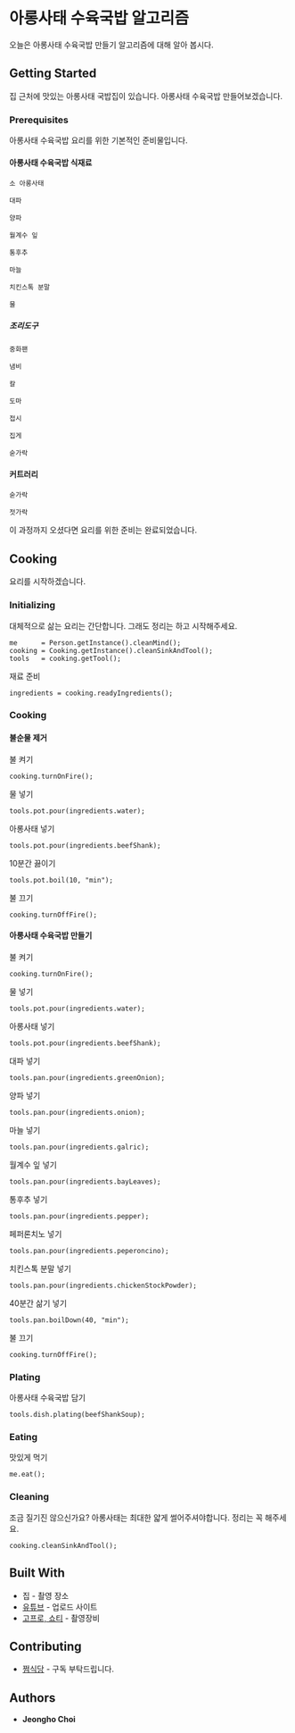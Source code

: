 # 아롱사태 수육국밥 알고리즘

오늘은 아롱사태 수육국밥 만들기 알고리즘에 대해 알아 봅시다.

## Getting Started

집 근처에 맛있는 아롱사태 국밥집이 있습니다. 아롱사태 수육국밥 만들어보겠습니다.
 
### Prerequisites

아롱사태 수육국밥 요리를 위한 기본적인 준비물입니다.

#### 아롱사태 수육국밥 식재료

```
소 아롱사태
```
```
대파
```
```
양파
```
```
월계수 잎
```
```
통후추
```
```
마늘
```
```
치킨스톡 분말
```
```
물
```

##### 조리도구

```
중화팬
```
```
냄비
```
```
칼
```
```
도마
```
```
접시
```
```
집게
```
```
숟가락
```

#### 커트러리

```
숟가락
```
```
젓가락
```

이 과정까지 오셨다면 요리를 위한 준비는 완료되었습니다.

## Cooking

요리를 시작하겠습니다.

### Initializing

대체적으로 삶는 요리는 간단합니다. 그래도 정리는 하고 시작해주세요.
```
me      = Person.getInstance().cleanMind();
cooking = Cooking.getInstance().cleanSinkAndTool();
tools   = cooking.getTool();
```

재료 준비
```
ingredients = cooking.readyIngredients();
```

### Cooking

#### 불순물 제거

불 켜기
```
cooking.turnOnFire();
```

물 넣기
```
tools.pot.pour(ingredients.water);
```

아롱사태 넣기
```
tools.pot.pour(ingredients.beefShank);
```

10분간 끓이기
```
tools.pot.boil(10, "min");
```

불 끄기
```
cooking.turnOffFire();
```

#### 아롱사태 수육국밥 만들기

불 켜기
```
cooking.turnOnFire();
```

물 넣기
```
tools.pot.pour(ingredients.water);
```

아롱사태 넣기
```
tools.pot.pour(ingredients.beefShank);
```

대파 넣기
```
tools.pan.pour(ingredients.greenOnion);
```

양파 넣기
```
tools.pan.pour(ingredients.onion);
```

마늘 넣기
```
tools.pan.pour(ingredients.galric);
```

월계수 잎 넣기
```
tools.pan.pour(ingredients.bayLeaves);
```

통후추 넣기
```
tools.pan.pour(ingredients.pepper);
```

페퍼론치노 넣기
```
tools.pan.pour(ingredients.peperoncino);
```

치킨스톡 분말 넣기
``` 
tools.pan.pour(ingredients.chickenStockPowder);
```

40분간 삶기 넣기
```
tools.pan.boilDown(40, "min");
```

불 끄기
```
cooking.turnOffFire();
```

### Plating

아롱사태 수육국밥 담기
```
tools.dish.plating(beefShankSoup);
```

### Eating

맛있게 먹기
```
me.eat();
```

### Cleaning

조금 질기진 않으신가요? 아롱사태는 최대한 얇게 썰어주셔야합니다. 정리는 꼭 해주세요.

```
cooking.cleanSinkAndTool();
```

## Built With

* 집 - 촬영 장소
* [유튜브](https://www.youtube.com/@wjdgh) - 업로드 사이트
* [고프로, 쇼티](https://gopro.com/ko/kr/) - 촬영장비

## Contributing

* [쩜식당](https://www.youtube.com/@wjdgh) - 구독 부탁드립니다.

## Authors

* **Jeongho Choi**
